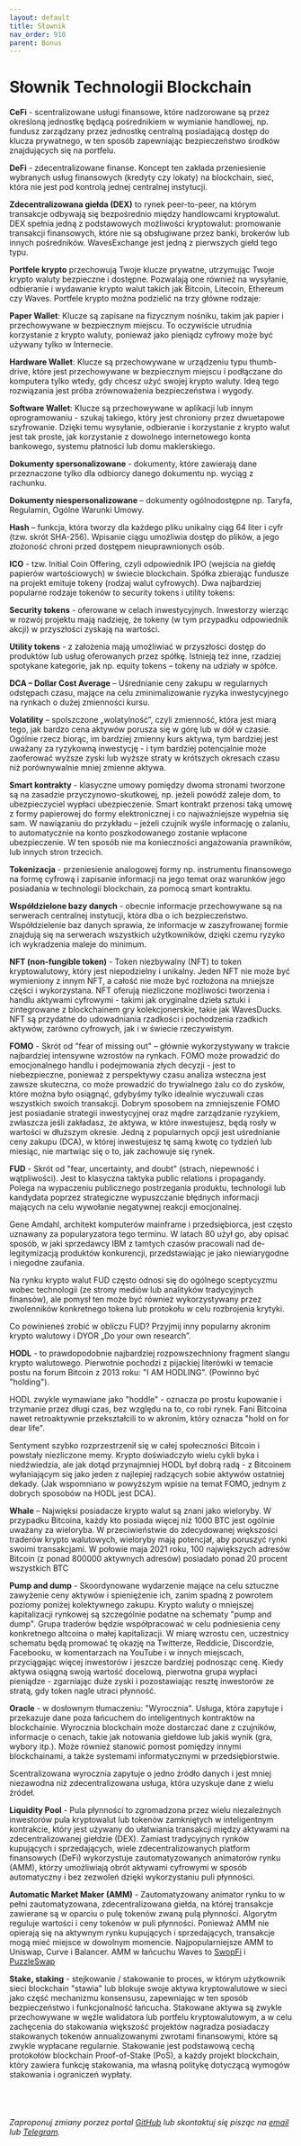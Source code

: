 ```yaml
---
layout: default
title: Słownik
nav_order: 910
parent: Bonus
---
```


# Słownik Technologii Blockchain

**CeFi** - scentralizowane usługi finansowe, które nadzorowane są przez określoną jednostkę będącą pośrednikiem w wymianie handlowej, np. fundusz zarządzany przez jednostkę centralną posiadającą dostęp do klucza prywatnego, w ten sposób zapewniając bezpieczeństwo środków znajdujących się na portfelu.

**DeFi** - zdecentralizowane finanse. Koncept ten zakłada przeniesienie wybranych usług finansowych (kredyty czy lokaty) na blockchain, sieć, która nie jest pod kontrolą jednej centralnej instytucji.

**Zdecentralizowana giełda (DEX)** to rynek peer-to-peer, na którym transakcje odbywają się bezpośrednio między handlowcami kryptowalut. DEX spełnia jedną z podstawowych możliwości kryptowalut: promowanie transakcji finansowych, które nie są obsługiwane przez banki, brokerów lub innych pośredników. WavesExchange jest jedną z pierwszych giełd tego typu.

**Portfele krypto** przechowują Twoje klucze prywatne, utrzymując Twoje krypto waluty bezpieczne i dostępne. Pozwalają one również na wysyłanie, odbieranie i wydawanie krypto walut takich jak Bitcoin, Litecoin, Ethereum czy Waves. Portfele krypto można podzielić na trzy główne rodzaje:

**Paper Wallet**: Klucze są zapisane na fizycznym nośniku, takim jak papier i przechowywane w bezpiecznym miejscu. To oczywiście utrudnia korzystanie z krypto waluty, ponieważ jako pieniądz cyfrowy może być używany tylko w Internecie.   

**Hardware Wallet**: Klucze są przechowywane w urządzeniu typu thumb-drive, które jest przechowywane w bezpiecznym miejscu i podłączane do komputera tylko wtedy, gdy chcesz użyć swojej krypto waluty. Ideą tego rozwiązania jest próba zrównoważenia bezpieczeństwa i wygody.

**Software Wallet**: Klucze są przechowywane w aplikacji lub innym oprogramowaniu - szukaj takiego, który jest chroniony przez dwuetapowe szyfrowanie. Dzięki temu wysyłanie, odbieranie i korzystanie z krypto walut jest tak proste, jak korzystanie z dowolnego internetowego konta bankowego, systemu płatności lub domu maklerskiego.

**Dokumenty spersonalizowane** - dokumenty, które zawierają dane przeznaczone tylko dla odbiorcy danego dokumentu np. wyciąg z rachunku.

**Dokumenty niespersonalizowane** – dokumenty ogólnodostępne np. Taryfa, Regulamin, Ogólne Warunki Umowy.

**Hash** – funkcja, która tworzy dla każdego pliku unikalny ciąg 64 liter i cyfr (tzw. skrót SHA-256). Wpisanie ciągu umożliwia dostęp do plików, a jego złożoność chroni przed dostępem nieuprawnionych osób.

**ICO** - tzw. Initial Coin Offering, czyli odpowiednik IPO (wejścia na giełdę papierów wartościowych) w świecie blockchain. Spółka zbierając fundusze na projekt emituje tokeny (rodzaj walut cyfrowych). Dwa najbardziej popularne rodzaje tokenów to security tokens i utility tokens:

**Security tokens** - oferowane w celach inwestycyjnych. Inwestorzy wierząc w rozwój projektu mają nadzieję, że tokeny (w tym przypadku odpowiednik akcji) w przyszłości zyskają na wartości.

**Utility tokens** - z założenia mają umożliwiać w przyszłości dostęp do produktów lub usług oferowanych przez spółkę. Istnieją też inne, rzadziej spotykane kategorie, jak np. equity tokens – tokeny na udziały w spółce.

**DCA – Dollar Cost Average** – Uśrednianie ceny zakupu w regularnych odstępach czasu, mające na celu zminimalizowanie ryzyka inwestycyjnego na rynkach o dużej zmienności kursu.

**Volatility** – spolszczone „wolatylność”, czyli zmienność, która jest miarą tego, jak bardzo cena aktywów porusza się w górę lub w dół w czasie. Ogólnie rzecz biorąc, im bardziej zmienny kurs aktywa, tym bardziej jest uważany za ryzykowną inwestycję - i tym bardziej potencjalnie może zaoferować wyższe zyski lub wyższe straty w krótszych okresach czasu niż porównywalnie mniej zmienne aktywa.

**Smart kontrakty** - klasyczne umowy pomiędzy dwoma stronami tworzone są na zasadzie przyczynowo-skutkowej, np. jeżeli powódź zaleje dom, to ubezpieczyciel wypłaci ubezpieczenie. Smart kontrakt przenosi taką umowę z formy papierowej do formy elektronicznej i co najważniejsze wypełnia się sam. W nawiązaniu do przykładu – jeżeli czujnik wyśle informację o zalaniu, to automatycznie na konto poszkodowanego zostanie wpłacone ubezpieczenie. W ten sposób nie ma konieczności angażowania prawników, lub innych stron trzecich.

**Tokenizacja** - przeniesienie analogowej formy np. instrumentu finansowego na formę cyfrową i zapisanie informacji na jego temat oraz warunków jego posiadania w technologii blockchain, za pomocą smart kontraktu.

**Współdzielone bazy danych** - obecnie informacje przechowywane są na serwerach centralnej instytucji, która dba o ich bezpieczeństwo. Współdzielenie baz danych sprawia, że informacje w zaszyfrowanej formie znajdują się na serwerach wszystkich użytkowników, dzięki czemu ryzyko ich wykradzenia maleje do minimum.

**NFT (non-fungible token)** - Token niezbywalny (NFT) to token kryptowalutowy, który jest niepodzielny i unikalny. Jeden NFT nie może być wymieniony z innym NFT, a całość nie może być rozłożona na mniejsze części i wykorzystana. NFT oferują niezliczone możliwości tworzenia i handlu aktywami cyfrowymi - takimi jak oryginalne dzieła sztuki i zintegrowane z blockchainem gry kolekcjonerskie, takie jak WavesDucks. NFT są przydatne do udowadniania rzadkości i pochodzenia rzadkich aktywów, zarówno cyfrowych, jak i w świecie rzeczywistym.

**FOMO** - Skrót od "fear of missing out" – głównie wykorzystywany w trakcie najbardziej intensywne wzrostów na rynkach. FOMO może prowadzić do emocjonalnego handlu i podejmowania złych decyzji - jest to niebezpieczne, ponieważ z perspektywy czasu analiza wsteczna jest zawsze skuteczna, co może prowadzić do trywialnego żalu co do zysków, które można było osiągnąć, gdybyśmy tylko idealnie wyczuwali czas wszystkich swoich transakcji.
Dobrym sposobem na zmniejszenie FOMO jest posiadanie strategii inwestycyjnej oraz mądre zarządzanie ryzykiem, zwłaszcza jeśli zakładasz, że aktywa, w które inwestujesz, będą rosły w wartości w dłuższym okresie. Jedną z popularnych opcji jest uśrednianie ceny zakupu (DCA), w której inwestujesz tę samą kwotę co tydzień lub miesiąc, nie martwiąc się o to, jak zachowuje się rynek.

**FUD** - Skrót od "fear, uncertainty, and doubt" (strach, niepewność i wątpliwości). Jest to klasyczna taktyka public relations i propagandy. Polega na wypaczeniu publicznego postrzegania produktu, technologii lub kandydata poprzez strategiczne wypuszczanie błędnych informacji mających na celu wywołanie negatywnej reakcji emocjonalnej.

Gene Amdahl, architekt komputerów mainframe i przedsiębiorca, jest często uznawany za popularyzatora tego terminu. W latach 80 użył go, aby opisać sposób, w jaki sprzedawcy IBM z tamtych czasów pracowali nad de-legitymizacją produktów konkurencji, przedstawiając je jako niewiarygodne i niegodne zaufania.

Na rynku krypto walut FUD często odnosi się do ogólnego sceptycyzmu wobec technologii (ze strony mediów lub analityków tradycyjnych finansów), ale pomysł ten może być również wykorzystywany przez zwolenników konkretnego tokena lub protokołu w celu rozbrojenia krytyki. 

Co powinieneś zrobić w obliczu FUD? Przyjmij inny popularny akronim krypto walutowy i DYOR „Do your own research”.

**HODL** - to prawdopodobnie najbardziej rozpowszechniony fragment slangu krypto walutowego. Pierwotnie pochodzi z pijackiej literówki w temacie postu na forum Bitcoin z 2013 roku: "I AM HODLING". (Powinno być "holding").  

HODL zwykle wymawiane jako "hoddle" - oznacza po prostu kupowanie i trzymanie przez długi czas, bez względu na to, co robi rynek. Fani Bitcoina nawet retroaktywnie przekształcili to w akronim, który oznacza "hold on for dear life". 

Sentyment szybko rozprzestrzenił się w całej społeczności Bitcoin i powstały niezliczone memy.  Krypto doświadczyło wielu cykli byka i niedźwiedzia, ale jak dotąd przynajmniej HODL był dobrą radą - z Bitcoinem wyłaniającym się jako jeden z najlepiej radzących sobie aktywów ostatniej dekady. (Jak wspomniano w powyższym wpisie na temat FOMO, jednym z dobrych sposobów na HODL jest DCA).

**Whale** – Najwięksi posiadacze krypto walut są znani jako wieloryby. W przypadku Bitcoina, każdy kto posiada więcej niż 1000 BTC jest ogólnie uważany za wieloryba. W przeciwieństwie do zdecydowanej większości traderów krypto walutowych, wieloryby mają potencjał, aby poruszyć rynki swoimi transakcjami. W połowie maja 2021 roku, 100 największych adresów Bitcoin (z ponad 800000 aktywnych adresów) posiadało ponad 20 procent wszystkich BTC

**Pump and dump** - Skoordynowane wydarzenie mające na celu sztuczne zawyżenie ceny aktywów i spieniężenie ich, zanim spadną z powrotem poziomy poniżej kolektywnego zakupu. Krypto waluty o mniejszej kapitalizacji rynkowej są szczególnie podatne na schematy "pump and dump". Grupa traderów będzie współpracować w celu podniesienia ceny konkretnego altcoina o małej kapitalizacji. W miarę wzrostu cen, uczestnicy schematu będą promować tę okazję na Twitterze, Reddicie, Discordzie, Facebooku, w komentarzach na YouTube i w innych miejscach, przyciągając więcej inwestorów i jeszcze bardziej podnosząc cenę. Kiedy aktywa osiągną swoją wartość docelową, pierwotna grupa wypłaci pieniądze - zgarniając duże zyski i pozostawiając resztę inwestorów  ze stratą, gdy token nagle utraci płynność.

**Oracle** - w dosłownym tłumaczeniu: "Wyrocznia". Usługa, która zapytuje i przekazuje dane poza łańcuchem do inteligentnych kontraktów na blockchainie. Wyrocznia blockchain może dostarczać dane z czujników, informacje o cenach, takie jak notowania giełdowe lub jakiś wynik (gra, wybory itp.). Może również stanowić pomost pomiędzy innymi blockchainami, a także systemami informatycznymi w przedsiębiorstwie.

Scentralizowana wyrocznia zapytuje o jedno źródło danych i jest mniej niezawodna niż zdecentralizowana usługa, która uzyskuje dane z wielu źródeł.

**Liquidity Pool** - Pula płynności to zgromadzona przez wielu niezależnych inwestorów pula kryptowalut lub tokenów zamkniętych w inteligentnym kontrakcie, który jest używany do ułatwiania transakcji między aktywami na zdecentralizowanej giełdzie (DEX). Zamiast tradycyjnych rynków kupujących i sprzedających, wiele zdecentralizowanych platform finansowych (DeFi) wykorzystuje zautomatyzowanych animatorów rynku (AMM), którzy umożliwiają obrót aktywami cyfrowymi w sposób automatyczny i bez zezwoleń dzięki wykorzystaniu puli płynności.

**Automatic Market Maker (AMM)** - Zautomatyzowany animator rynku to w pełni zautomatyzowana, zdecentralizowana giełda, na której transakcje zawierane są w oparciu o pulę tokenów zwaną pulą płynności. Algorytm reguluje wartości i ceny tokenów w puli płynności. Ponieważ AMM nie opierają się na aktywnym rynku kupujących i sprzedających, transakcje mogą mieć miejsce w dowolnym momencie. Najpopularniejsze AMM to Uniswap, Curve i Balancer. AMM w łańcuchu Waves to [SwopFi](swopfi.html) i [PuzzleSwap](puzzleswap.html)

**Stake, staking** - stejkowanie / stakowanie to proces, w którym użytkownik sieci blockchain "stawia" lub blokuje swoje aktywa kryptowalutowe w sieci jako część mechanizmu konsensusu, zapewniając w ten sposób bezpieczeństwo i funkcjonalność łańcucha. Stakowane aktywa są zwykle przechowywane w węźle walidatora lub portfelu kryptowalutowym, a w celu zachęcenia do stakowania większość projektów nagradza posiadaczy stakowanych tokenów annualizowanymi zwrotami finansowymi, które są zwykle wypłacane regularnie. Stakowanie jest podstawową cechą protokołów blockchain Proof-of-Stake (PoS), a każdy projekt blockchain, który zawiera funkcję stakowania, ma własną politykę dotyczącą wymogów stakowania i ograniczeń wypłaty.
\
\
\
\
\
*Zaproponuj zmiany porzez portal [GitHub](https://github.com/wxpl/wxpl.github.io) lub skontaktuj się pisząc na [email](mailto:contact@wxpl.club) lub [Telegram](https://t.me/wavesexchange_polska).*
